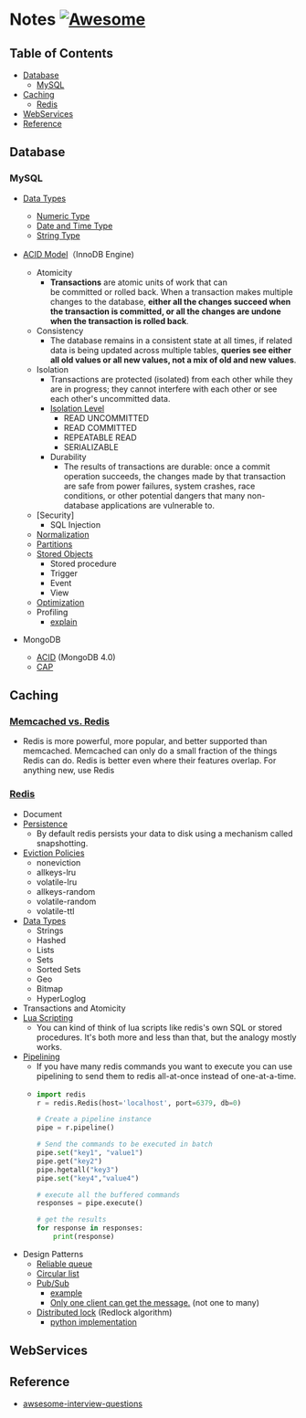 # Notes [![Awesome](https://cdn.rawgit.com/sindresorhus/awesome/d7305f38d29fed78fa85652e3a63e154dd8e8829/media/badge.svg)](https://github.com/sindresorhus/awesome)

## Table of Contents
 - [Database](#Database)
   - [MySQL](#MySQL)
 - [Caching](#Caching)
   - [Redis](#Redis)
 - [WebServices](#WebServices)
 - [Reference](#Reference)
 

## Database
  ### MySQL  
  * [Data Types](https://dev.mysql.com/doc/refman/8.0/en/data-type-overview.html)
      * [Numeric Type](https://dev.mysql.com/doc/refman/8.0/en/numeric-type-overview.html)
      * [Date and Time Type](https://dev.mysql.com/doc/refman/8.0/en/date-and-time-type-overview.html)
      * [String Type](https://dev.mysql.com/doc/refman/8.0/en/string-type-overview.html)
  * [ACID Model](https://dev.mysql.com/doc/refman/8.0/en/mysql-acid.html)（InnoDB Engine)
    * Atomicity
      * **Transactions** are atomic units of work that can be committed or rolled back. When a transaction makes multiple changes to the database, **either all the changes succeed when the transaction is committed, or all the changes are undone when the transaction is rolled back**.
    * Consistency
      * The database remains in a consistent state at all times, if related data is being updated across multiple tables, **queries see either all old values or all new values, not a mix of old and new values**. 
    * Isolation
      * Transactions are protected (isolated) from each other while they are in progress; they cannot interfere with each other or see each other's uncommitted data. 
      * [Isolation Level](https://dev.mysql.com/doc/refman/8.0/en/innodb-transaction-isolation-levels.html)
        - READ UNCOMMITTED
        - READ COMMITTED
        - REPEATABLE READ
        - SERIALIZABLE
      * Durability
        * The results of transactions are durable: once a commit operation succeeds, the changes made by that transaction are safe from power failures, system crashes, race conditions, or other potential dangers that many non-database applications are vulnerable to. 
    * [Security]
      * SQL Injection
    * [Normalization](https://www.mysql.tw/2013/03/normalization.html)
    * [Partitions](https://dev.mysql.com/doc/refman/8.0/en/partitioning.html)
    * [Stored Objects](https://dev.mysql.com/doc/refman/8.0/en/stored-objects.html)
      * Stored procedure
      * Trigger
      * Event
      * View
    * [Optimization](https://dev.mysql.com/doc/refman/8.0/en/optimization.html)
    * Profiling
      * [explain](https://medium.com/@sj82516/mysql-explain%E5%88%86%E6%9E%90%E8%88%87index%E8%A8%AD%E5%AE%9A%E6%9F%A5%E8%A9%A2%E5%84%AA%E5%8C%96-3e0708206ebf)
    
  * MongoDB
    * [ACID](https://www.mongodb.com/transactions) (MongoDB 4.0)
    * [CAP](https://stackoverflow.com/questions/11292215/where-does-mongodb-stand-in-the-cap-theorem)
   
## Caching  
  ### [Memcached vs. Redis](https://stackoverflow.com/questions/10558465/memcached-vs-redis)
  * Redis is more powerful, more popular, and better supported than memcached. Memcached can only do a small fraction of the things Redis can do. Redis is better even where their features overlap. For anything new, use Redis
  ### [Redis](https://redis.io/)
  * Document
  * [Persistence](https://redis.io/topics/persistence)
    * By default redis persists your data to disk using a mechanism called snapshotting.
  * [Eviction Policies](https://redis.io/topics/lru-cache)
    - noneviction
    - allkeys-lru
    - volatile-lru
    - allkeys-random
    - volatile-random
    - volatile-ttl 
  * [Data Types](https://redis.io/topics/data-types-intro)
    * Strings
    * Hashed
    * Lists
    * Sets
    * Sorted Sets
    * Geo
    * Bitmap
    * HyperLoglog
  * Transactions and Atomicity
  * [Lua Scripting](https://redis.io/commands/eval)
    * You can kind of think of lua scripts like redis's own SQL or stored procedures. It's both more and less than that, but the analogy mostly works.
  * [Pipelining](https://redis.io/topics/pipelining)
    * If you have many redis commands you want to execute you can use pipelining to send them to redis all-at-once instead of one-at-a-time.
    * ```python
      import redis
      r = redis.Redis(host='localhost', port=6379, db=0)

      # Create a pipeline instance 
      pipe = r.pipeline()

      # Send the commands to be executed in batch
      pipe.set("key1", "value1")
      pipe.get("key2")
      pipe.hgetall("key3")
      pipe.set("key4","value4")

      # execute all the buffered commands
      responses = pipe.execute()

      # get the results
      for response in responses:
          print(response)
      ```
  * Design Patterns
    * [Reliable queue](https://redis.io/commands/rpoplpush)
    * [Circular list](https://redis.io/commands/rpoplpush)
    * [Pub/Sub](https://redis.io/topics/pubsub)
      * [example](https://github.com/andymccurdy/redis-py/#publish--subscribe)
      * [Only one client can get the message.](https://stackoverflow.com/questions/7196306/competing-consumer-on-redis-pub-sub-supported) (not one to many)
    * [Distributed lock](https://redis.io/topics/distlock) (Redlock algorithm)
      * [python implementation](https://github.com/SPSCommerce/redlock-py)
      
      
## WebServices
## Reference 
  * [awsesome-interview-questions](https://github.com/MaximAbramchuck/awesome-interview-questions)
